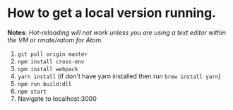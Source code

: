 # How to get a local version running.

**Notes**: *Hot-reloading will not work unless you are using a text editor within the VM or rmate/ratom for Atom.*

1. ```git pull origin master```
2. ```npm install cross-env```
3. ```npm install webpack```
4. ```yarn install``` (if don't have yarn installed then run ```brew install yarn```)
4. ```npm run build:dll```
5. ```npm start```
6. Navigate to localhost:3000
